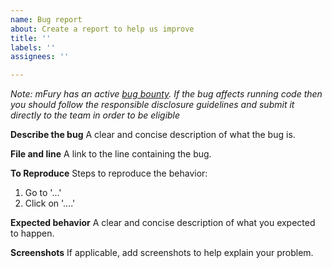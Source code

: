 ```yaml
---
name: Bug report
about: Create a report to help us improve
title: ''
labels: ''
assignees: ''

---
```


*Note: mFury has an active [bug bounty](https://docs.mfury.org/protocol/security/mfury-bug-bounty). If the bug affects running code then you should follow the responsible disclosure guidelines and submit it directly to the team in order to be eligible*

**Describe the bug**
A clear and concise description of what the bug is.

**File and line**
A link to the line containing the bug.

**To Reproduce**
Steps to reproduce the behavior:
1. Go to '...'
2. Click on '....'

**Expected behavior**
A clear and concise description of what you expected to happen.

**Screenshots**
If applicable, add screenshots to help explain your problem.
